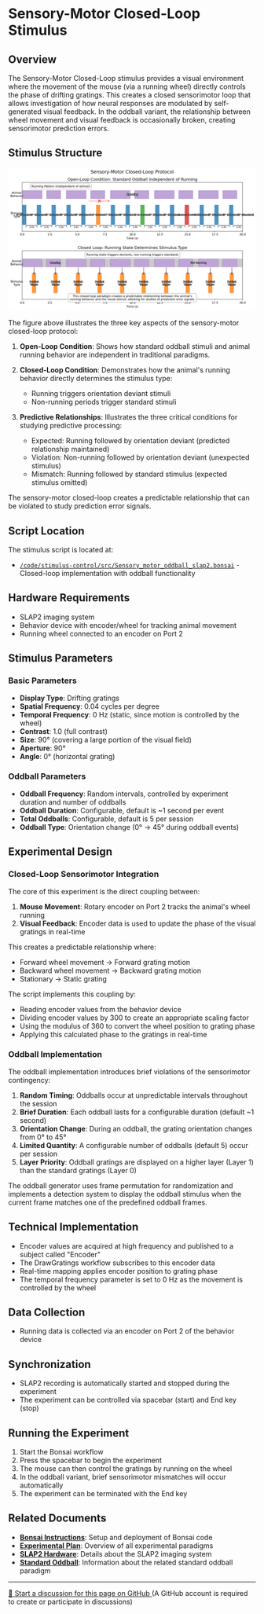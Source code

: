 # Sensory-Motor Closed-Loop Stimulus

## Overview

The Sensory-Motor Closed-Loop stimulus provides a visual environment where the movement of the mouse (via a running wheel) directly controls the phase of drifting gratings. This creates a closed sensorimotor loop that allows investigation of how neural responses are modulated by self-generated visual feedback. In the oddball variant, the relationship between wheel movement and visual feedback is occasionally broken, creating sensorimotor prediction errors.

## Stimulus Structure

![Sensory-Motor Closed-Loop Protocol](../img/stimuli/sensory-motor-closed-loop.png)

The figure above illustrates the three key aspects of the sensory-motor closed-loop protocol:

1. **Open-Loop Condition**: Shows how standard oddball stimuli and animal running behavior are independent in traditional paradigms.

2. **Closed-Loop Condition**: Demonstrates how the animal's running behavior directly determines the stimulus type:
   - Running triggers orientation deviant stimuli
   - Non-running periods trigger standard stimuli

3. **Predictive Relationships**: Illustrates the three critical conditions for studying predictive processing:
   - Expected: Running followed by orientation deviant (predicted relationship maintained)
   - Violation: Non-running followed by orientation deviant (unexpected stimulus)
   - Mismatch: Running followed by standard stimulus (expected stimulus omitted)

The sensory-motor closed-loop creates a predictable relationship that can be violated to study prediction error signals.

## Script Location

The stimulus script is located at:
- [`/code/stimulus-control/src/Sensory_motor_oddball_slap2.bonsai`](https://github.com/allenneuraldynamics/openscope-community-predictive-processing/blob/main/code/stimulus-control/src/Sensory_motor_oddball_slap2.bonsai) - Closed-loop implementation with oddball functionality

## Hardware Requirements

- SLAP2 imaging system
- Behavior device with encoder/wheel for tracking animal movement
- Running wheel connected to an encoder on Port 2

## Stimulus Parameters

### Basic Parameters
- **Display Type**: Drifting gratings
- **Spatial Frequency**: 0.04 cycles per degree
- **Temporal Frequency**: 0 Hz (static, since motion is controlled by the wheel)
- **Contrast**: 1.0 (full contrast)
- **Size**: 90° (covering a large portion of the visual field)
- **Aperture**: 90°
- **Angle**: 0° (horizontal grating)

### Oddball Parameters
- **Oddball Frequency**: Random intervals, controlled by experiment duration and number of oddballs
- **Oddball Duration**: Configurable, default is ~1 second per event
- **Total Oddballs**: Configurable, default is 5 per session
- **Oddball Type**: Orientation change (0° → 45° during oddball events)

## Experimental Design

### Closed-Loop Sensorimotor Integration
The core of this experiment is the direct coupling between:

1. **Mouse Movement**: Rotary encoder on Port 2 tracks the animal's wheel running
2. **Visual Feedback**: Encoder data is used to update the phase of the visual gratings in real-time

This creates a predictable relationship where:
- Forward wheel movement → Forward grating motion
- Backward wheel movement → Backward grating motion
- Stationary → Static grating

The script implements this coupling by:
- Reading encoder values from the behavior device
- Dividing encoder values by 300 to create an appropriate scaling factor
- Using the modulus of 360 to convert the wheel position to grating phase
- Applying this calculated phase to the gratings in real-time

### Oddball Implementation

The oddball implementation introduces brief violations of the sensorimotor contingency:

1. **Random Timing**: Oddballs occur at unpredictable intervals throughout the session
2. **Brief Duration**: Each oddball lasts for a configurable duration (default ~1 second)
3. **Orientation Change**: During an oddball, the grating orientation changes from 0° to 45°
4. **Limited Quantity**: A configurable number of oddballs (default 5) occur per session
5. **Layer Priority**: Oddball gratings are displayed on a higher layer (Layer 1) than the standard gratings (Layer 0)

The oddball generator uses frame permutation for randomization and implements a detection system to display the oddball stimulus when the current frame matches one of the predefined oddball frames.

## Technical Implementation
- Encoder values are acquired at high frequency and published to a subject called "Encoder"
- The DrawGratings workflow subscribes to this encoder data
- Real-time mapping applies encoder position to grating phase
- The temporal frequency parameter is set to 0 Hz as the movement is controlled by the wheel

## Data Collection

- Running data is collected via an encoder on Port 2 of the behavior device

## Synchronization
- SLAP2 recording is automatically started and stopped during the experiment
- The experiment can be controlled via spacebar (start) and End key (stop)

## Running the Experiment
1. Start the Bonsai workflow
2. Press the spacebar to begin the experiment
3. The mouse can then control the gratings by running on the wheel
4. In the oddball variant, brief sensorimotor mismatches will occur automatically
5. The experiment can be terminated with the End key

## Related Documents

- **[Bonsai Instructions](bonsai_instructions.md)**: Setup and deployment of Bonsai code
- **[Experimental Plan](../experimental-plan.md)**: Overview of all experimental paradigms
- **[SLAP2 Hardware](../hardware/allen_institute_slap2_hardware.md)**: Details about the SLAP2 imaging system
- **[Standard Oddball](standard-oddball.md)**: Information about the related standard oddball paradigm

<!-- DISCUSSION_LINK_START -->
<div class="discussion-link">
    <hr>
    <p>
        <a href="https://github.com/allenneuraldynamics/openscope-community-predictive-processing/discussions/new?category=q-a&title=Discussion%3A%20stimuli/sensory-motor-closed-loop" target="_blank">
            💬 Start a discussion for this page on GitHub
        </a>
        <span class="note">(A GitHub account is required to create or participate in discussions)</span>
    </p>
</div>
<!-- DISCUSSION_LINK_END -->
